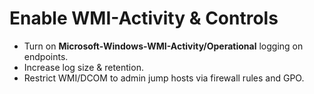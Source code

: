 # Enable WMI-Activity & Controls
- Turn on **Microsoft-Windows-WMI-Activity/Operational** logging on endpoints.
- Increase log size & retention.
- Restrict WMI/DCOM to admin jump hosts via firewall rules and GPO.
